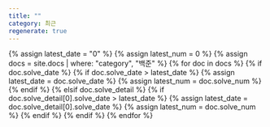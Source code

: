 ```yaml
---
title: ""
category: 최근
regenerate: true
---
```


{% assign latest_date = "0" %}
{% assign latest_num = 0 %}
{% assign docs = site.docs | where: "category", "백준" %}
{% for doc in docs %}
  {% if doc.solve_date %}
    {% if doc.solve_date > latest_date %}
      {% assign latest_date = doc.solve_date %}
      {% assign latest_num = doc.solve_num %}
    {% endif %}
  {% elsif doc.solve_detail %}
    {% if doc.solve_detail[0].solve_date > latest_date %}
      {% assign latest_date = doc.solve_detail[0].solve_date %}
      {% assign latest_num = doc.solve_num %}
    {% endif %}
  {% endif %}
{% endfor %}
<script>
  window.location.replace("{{ site.baseurl }}/nojam/{{ latest_num }}");
</script>